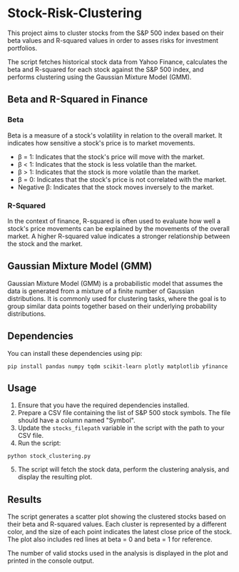 # Stock-Risk-Clustering
This project aims to cluster stocks from the S&P 500 index based on their beta values and R-squared values in order to asses risks for investment portfolios.  
   
The script fetches historical stock data from Yahoo Finance, calculates the beta and R-squared for each stock against the S&P 500 index, and performs clustering using the Gaussian Mixture Model (GMM).    

## Beta and R-Squared in Finance

### Beta
Beta is a measure of a stock's volatility in relation to the overall market. It indicates how sensitive a stock's price is to market movements.

* β = 1: Indicates that the stock's price will move with the market.   
* β < 1: Indicates that the stock is less volatile than the market.   
* β > 1: Indicates that the stock is more volatile than the market.   
* β = 0: Indicates that the stock's price is not correlated with the market.   
* Negative β: Indicates that the stock moves inversely to the market.   

### R-Squared
In the context of finance, R-squared is often used to evaluate how well a stock's price movements can be explained by the movements of the overall market. A higher R-squared value indicates a stronger relationship between the stock and the market.

## Gaussian Mixture Model (GMM)
Gaussian Mixture Model (GMM) is a probabilistic model that assumes the data is generated from a mixture of a finite number of Gaussian distributions. It is commonly used for clustering tasks, where the goal is to group similar data points together based on their underlying probability distributions.   

## Dependencies

You can install these dependencies using pip:

```
pip install pandas numpy tqdm scikit-learn plotly matplotlib yfinance
```

## Usage

1. Ensure that you have the required dependencies installed.
2. Prepare a CSV file containing the list of S&P 500 stock symbols. The file should have a column named "Symbol".
3. Update the `stocks_filepath` variable in the script with the path to your CSV file.
4. Run the script:

```
python stock_clustering.py
```

5. The script will fetch the stock data, perform the clustering analysis, and display the resulting plot.

## Results

The script generates a scatter plot showing the clustered stocks based on their beta and R-squared values. Each cluster is represented by a different color, and the size of each point indicates the latest close price of the stock. The plot also includes red lines at beta = 0 and beta = 1 for reference.

The number of valid stocks used in the analysis is displayed in the plot and printed in the console output.
